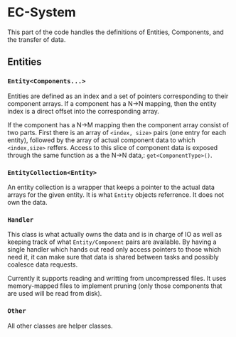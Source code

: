 # EC-System

This part of the code handles the definitions of Entities, Components, and the transfer of data.

## Entities

### `Entity<Components...>`
Entities are defined as an index and a set of pointers corresponding to their component arrays. If a component has a N->N mapping, then the entity index is a direct offset into the corresponding array.

If the component has a N->M mapping then the component array consist of two parts. First there is an array of `<index, size>` pairs (one entry for each entity), followed by the array of actual component data to which `<index,size>` reffers. Access to this slice of component data is exposed through the same function as a the N->N data,: `get<ComponentType>()`.

### `EntityCollection<Entity>`
An entity collection is a wrapper that keeps a pointer to the actual data arrays for the given entity. It is what `Entity` objects referrence. It does not own the data.

### `Handler`

This class is what actually owns the data and is in charge of IO as well as keeping track of what `Entity/Component` pairs are available. By having a single handler which hands out read only access pointers to those which need it, it can make sure that data is shared between tasks and possibly coalesce data requests.

Currently it supports reading and writting from uncompressed files. It uses memory-mapped files to implement pruning (only those components that are used will be read from disk).

### `Other`
All other classes are helper classes. 

